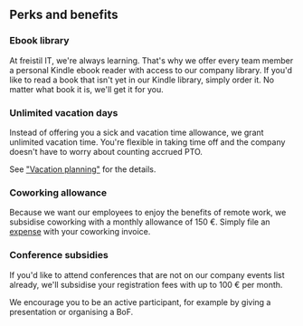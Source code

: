 ## Perks and benefits

### Ebook library

At freistil IT, we're always learning. That's why we offer every team member a personal Kindle ebook reader with access to our company library. If you'd like to read a book that isn't yet in our Kindle library, simply order it. No matter what book it is, we'll get it for you.


### Unlimited vacation days

Instead of offering you a sick and vacation time allowance, we grant unlimited vacation time. You're flexible in taking time off and the company doesn't have to worry about counting accrued PTO.

See ["Vacation planning"](/operations/vacation.html) for the details.


### Coworking allowance

Because we want our employees to enjoy the benefits of remote work, we subsidise coworking with a monthly allowance of 150 €. Simply file an [expense](/operations/expenses.html) with your coworking invoice.


### Conference subsidies

If you'd like to attend conferences that are not on our company events list already, we'll subsidise your registration fees with up to 100 € per month.

We encourage you to be an active participant, for example by giving a presentation or organising a BoF.